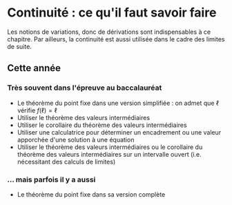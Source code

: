 # Continuité : ce qu'il faut savoir faire

Les notions de variations, donc de dérivations sont indispensables à ce chapitre. Par ailleurs, la continuité est aussi utilisée dans le cadre des limites de suite.

## Cette année 

### Très souvent dans l'épreuve au baccalauréat

- Le théorème du point fixe dans une version simplifiée : on admet que $\ell$ vérifie $f(\ell) = \ell$
- Utiliser le théorème des valeurs intermédiaires
- Utiliser le corollaire du théorème des valeurs intermédiaires
- Utiliser une calculatrice pour déterminer un encadrement ou une valeur apporchée d'une solution à une équation
- Utiliser le théorème des valeurs intermédiaires ou le corollaire du théorème des valeurs intermédiaires sur un intervalle ouvert (i.e. nécessitant des calculs de limites)

### ... mais parfois il y a aussi

- Le théorème du point fixe dans sa version complète